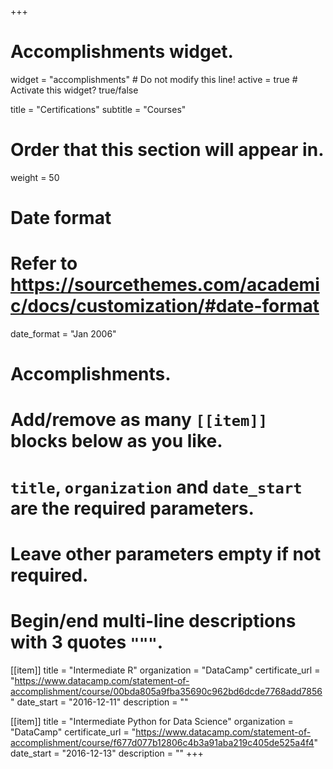 +++
# Accomplishments widget.
widget = "accomplishments"  # Do not modify this line!
active = true  # Activate this widget? true/false

title = "Certifications"
subtitle = "Courses"

# Order that this section will appear in.
weight = 50

# Date format
#   Refer to https://sourcethemes.com/academic/docs/customization/#date-format
date_format = "Jan 2006"

# Accomplishments.
#   Add/remove as many `[[item]]` blocks below as you like.
#   `title`, `organization` and `date_start` are the required parameters.
#   Leave other parameters empty if not required.
#   Begin/end multi-line descriptions with 3 quotes `"""`.

[[item]]
  title = "Intermediate R"
  organization = "DataCamp"
  certificate_url = "https://www.datacamp.com/statement-of-accomplishment/course/00bda805a9fba35690c962bd6dcde7768add7856"
  date_start = "2016-12-11"
  description = ""

  [[item]]
    title = "Intermediate Python for Data Science"
    organization = "DataCamp"
    certificate_url = "https://www.datacamp.com/statement-of-accomplishment/course/f677d077b12806c4b3a91aba219c405de525a4f4"
    date_start = "2016-12-13"
    description = ""
+++
